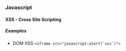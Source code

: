 ### Javascript

#### XSS - Cross Site Scripting

##### Examples
* DOM XSS
``` <iframe src="javascript:alert(`xss`)"> ```

